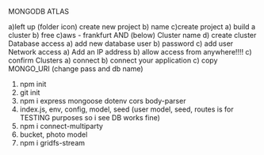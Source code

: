 MONGODB ATLAS 

a)left up (folder icon) create new project b) name c)create project
a) build a cluster b) free c)aws - frankfurt AND (below) Cluster name d) create cluster
Database access
a) add new database user b) password c) add user
Network access
a) Add an IP address b) allow access from anywhere!!!! c) confirm
Clusters
a) connect b) connect your application c) copy MONGO_URI (change pass and db name)

1. npm init
2. git init
3. npm i express mongoose dotenv cors body-parser
4. index.js, env, config, model, seed (user model, seed, routes is for TESTING purposes so i see DB works fine)
5. npm i connect-multiparty
6. bucket, photo model
7. npm i gridfs-stream